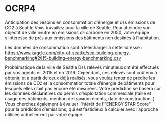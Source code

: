 # OCRP4
Anticipation des besoins en consommation d'énergie et des émissions de CO2 à Seattle
Vous travaillez pour la ville de Seattle. Pour atteindre son objectif de ville neutre en émissions de carbone en 2050, votre équipe s’intéresse de près aux émissions des bâtiments non destinés à l’habitation.

Les données de consommation sont à télécharger à cette adresse : https://www.kaggle.com/city-of-seattle/sea-building-energy-benchmarking#2015-building-energy-benchmarking.csv

Problématique de la ville de Seattle Des relevés minutieux ont été effectués par vos agents en 2015 et en 2016. Cependant, ces relevés sont coûteux à obtenir, et à partir de ceux déjà réalisés, vous voulez tenter de prédire les émissions de CO2 et la consommation totale d’énergie de bâtiments pour lesquels elles n’ont pas encore été mesurées. Votre prédiction se basera sur les données déclaratives du permis d'exploitation commerciale (taille et usage des bâtiments, mention de travaux récents, date de construction..) Vous cherchez également à évaluer l’intérêt de l’"ENERGY STAR Score" pour la prédiction d’émissions, qui est fastidieux à calculer avec l’approche utilisée actuellement par votre équipe.
